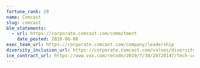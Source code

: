```yaml
---
fortune_rank: 28
name: Comcast
slug: comcast
blm_statements:
  - url: https://corporate.comcast.com/commitment
    date_posted: 2020-06-08
exec_team_url: https://corporate.comcast.com/company/leadership
diversity_inclusion_url: https://corporate.comcast.com/values/diversity-equity-inclusion
ice_contract_url: https://www.vox.com/recode/2019/7/30/20728147/tech-company-ice-contracts-foia-microsoft-palantir-concur-dell
---
```

